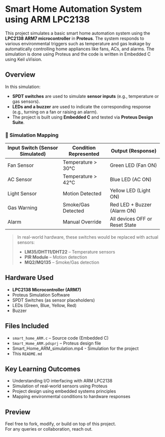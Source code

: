 # Smart Home Automation System using ARM LPC2138
This project simulates a basic smart home automation system using the **LPC2138 ARM7 microcontroller** in **Proteus**. The system responds to various environmental triggers such as temperature and gas leakage by automatically controlling home appliances like fans, ACs, and alarms. The simulation is done using Proteus and the code is written in Embedded C using Keil uVision.

## Overview
In this simulation:

- **SPDT switches** are used to simulate **sensor inputs** (e.g., temperature or gas sensors).
- **LEDs and a buzzer** are used to indicate the corresponding response (e.g., turning on a fan or raising an alarm).
- The project is built using **Embedded C** and tested via **Proteus Design Suite**.

### 🔁 Simulation Mapping

| Input Switch (Sensor Simulated) | Condition Represented              | Output (Response)                |
|----------------------------------|------------------------------------|----------------------------------|
| Fan Sensor                       | Temperature > 30°C                 | Green LED (Fan ON)               |
| AC Sensor                        | Temperature > 42°C                 | Blue LED (AC ON)                 |
| Light Sensor                     | Motion Detected                    | Yellow LED (Light ON)            |
| Gas Warning                      | Smoke/Gas Detected                 | Red LED + Buzzer (Alarm ON)      |
| Alarm                            | Manual Override                    | All devices OFF or Reset State   |

>  In real-world hardware, these switches would be replaced with actual sensors:
> - **LM35/DHT11/DHT22** – Temperature sensors  
> - **PIR Module** – Motion detection  
> - **MQ2/MQ135** – Smoke/Gas detection  

## Hardware Used
- **LPC2138 Microcontroller (ARM7)**
- Proteus Simulation Software
- SPDT Switches (as sensor placeholders)
- LEDs (Green, Blue, Yellow, Red)
- Buzzer

## Files Included
- `smart_home_ARM.c` – Source code (Embedded C)
- `Smart_Home_ARM.pdsprj` – Proteus design file
- Smart_Home_ARM_simulation.mp4 - Simulation for the project
- This `README.md`

## Key Learning Outcomes
- Understanding I/O interfacing with ARM LPC2138
- Simulation of real-world sensors using Proteus
- Project design using embedded systems principles
- Mapping environmental conditions to hardware responses

## Preview
Feel free to fork, modify, or build on top of this project.  
For any queries or collaboration, reach out.

